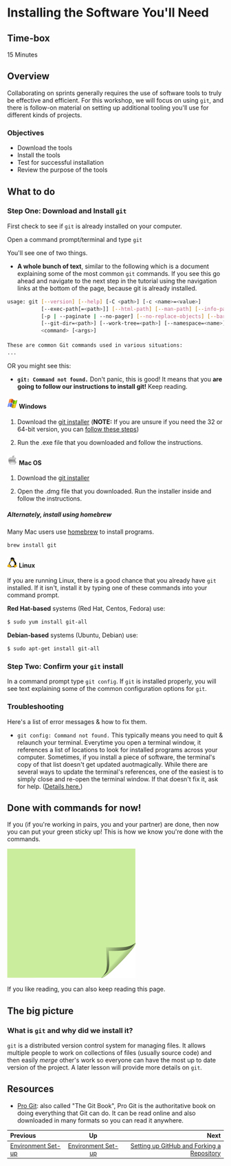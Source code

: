 <!-- begin auto-generated title section -->
# Installing the Software You'll Need
<!-- end auto-generated section -->


## Time-box

15 Minutes


## Overview

Collaborating on sprints generally requires the use of software tools to truly be effective and efficient. For this workshop, we will focus on using `git`, and there is follow-on material on setting up additional tooling you'll use for different kinds of projects.

### Objectives

* Download the tools
* Install the tools
* Test for successful installation
* Review the purpose of the tools

## What to do

### Step One: Download and Install `git`

First check to see if `git` is already installed on your computer.

Open a command prompt/terminal and type `git`

You'll see one of two things.

- **A whole bunch of text**, similar to the following which is a document explaining some of the most common `git` commands. If you see this go ahead and navigate to the next step in the tutorial using the navigation links at the bottom of the page, because git is already installed.

```bash
usage: git [--version] [--help] [-C <path>] [-c <name>=<value>]
           [--exec-path[=<path>]] [--html-path] [--man-path] [--info-path]
           [-p | --paginate | --no-pager] [--no-replace-objects] [--bare]
           [--git-dir=<path>] [--work-tree=<path>] [--namespace=<name>]
           <command> [<args>]

These are common Git commands used in various situations:
...
```

OR you might see this:

- **`git: Command not found.`** Don't panic, this is good! It means that you **are going to follow our instructions to install git!** Keep reading.

#### <img src="images/windows_icon.jpg" width="24" height="24"> Windows 

1. Download the [git installer](https://git-scm.com/downloads) (**NOTE:** If you are unsure if you need the 32 or 64-bit version, you can [follow these steps](https://support.microsoft.com/en-us/help/15056/windows-7-32-64-bit-faq))

3. Run the .exe file that you downloaded and follow the instructions.

#### <img src = "images/mac_icon.png" width="24" height="24"> Mac OS 

1. Download the [git installer](https://git-scm.com/downloads)

2. Open the .dmg file that you downloaded. Run the installer inside and follow the instructions.

##### Alternately, install using homebrew

Many Mac users use [homebrew](http://brew.sh/) to install programs.

```bash
brew install git
```

#### <img src = "images/linux_icon.jpg" width="24" height="24"> Linux 

If you are running Linux, there is a good chance that you already have `git` installed. If it isn't, install it by typing one of these commands into your command prompt.

**Red Hat-based** systems (Red Hat, Centos, Fedora) use:

```bash
$ sudo yum install git-all
```

**Debian-based** systems (Ubuntu, Debian) use:

```bash
$ sudo apt-get install git-all
```

### Step Two: Confirm your `git` install

In a command prompt type `git config`. If `git` is installed properly, you will see text explaining some of the common configuration options for `git`.

### Troubleshooting

Here's a list of error messages & how to fix them.

- `git config: Command not found.` This typically means you need to quit & relaunch your terminal. Everytime you open a terminal window, it references a list of locations to look for installed programs across your computer. Sometimes, if you install a piece of software, the terminal's copy of that list doesn't get updated auotmagically. While there are several ways to update the terminal's references, one of the easiest is to simply close and re-open the terminal window. If that doesn't fix it, ask for help. ([Details here.](https://unix.stackexchange.com/questions/86012/what-is-the-purpose-of-the-hash-command))

## Done with commands for now!

If you (if you're working in pairs, you and your partner) are done, then now you can put your green sticky up! This is how we know you're done with the commands.

![green sticky note](images/Sticky-Note-02-Green-300px.png)

If you like reading, you can also keep reading this page.

## The big picture

### What is `git` and why did we install it?

`git` is a distributed version control system for managing files. It allows multiple people to work on collections of files (usually source code) and then easily *merge* other's work so everyone can have the most up to date version of the project. A later lesson will provide more details on `git`.

## Resources

* [Pro Git](https://git-scm.com/book/en/v2): also called "The Git Book", Pro Git is the authoritative book on doing everything that Git can do. It can be read online and also downloaded in many formats so you can read it anywhere.

<!-- begin auto-generated nav-links section -->
| Previous | Up | Next |
|:---------|:---:|-----:|
| [Environment Set-up](./environment_overview.md) | [Environment Set-up](./environment_overview.md) | [Setting up GitHub and Forking a Repository](./github_setup.md) |
<!-- end auto-generated section -->
